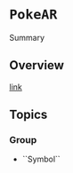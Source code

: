# ``PokeAR``

<!--@START_MENU_TOKEN@-->Summary<!--@END_MENU_TOKEN@-->

## Overview

[link](<doc:PokeARInfo>)


## Topics

### <!--@START_MENU_TOKEN@-->Group<!--@END_MENU_TOKEN@-->

- <!--@START_MENU_TOKEN@-->``Symbol``<!--@END_MENU_TOKEN@-->
